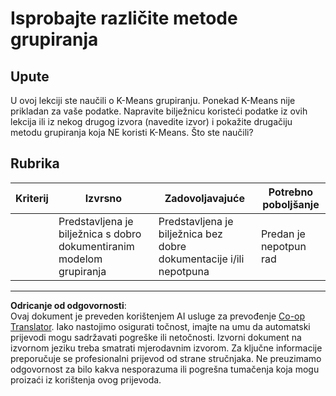 <!--
CO_OP_TRANSLATOR_METADATA:
{
  "original_hash": "b8e17eff34ad1680eba2a5d3cf9ffc41",
  "translation_date": "2025-09-05T12:21:04+00:00",
  "source_file": "5-Clustering/2-K-Means/assignment.md",
  "language_code": "hr"
}
-->
# Isprobajte različite metode grupiranja

## Upute

U ovoj lekciji ste naučili o K-Means grupiranju. Ponekad K-Means nije prikladan za vaše podatke. Napravite bilježnicu koristeći podatke iz ovih lekcija ili iz nekog drugog izvora (navedite izvor) i pokažite drugačiju metodu grupiranja koja NE koristi K-Means. Što ste naučili?

## Rubrika

| Kriterij | Izvrsno                                                        | Zadovoljavajuće                                                      | Potrebno poboljšanje         |
| -------- | -------------------------------------------------------------- | -------------------------------------------------------------------- | ---------------------------- |
|          | Predstavljena je bilježnica s dobro dokumentiranim modelom grupiranja | Predstavljena je bilježnica bez dobre dokumentacije i/ili nepotpuna | Predan je nepotpun rad       |

---

**Odricanje od odgovornosti**:  
Ovaj dokument je preveden korištenjem AI usluge za prevođenje [Co-op Translator](https://github.com/Azure/co-op-translator). Iako nastojimo osigurati točnost, imajte na umu da automatski prijevodi mogu sadržavati pogreške ili netočnosti. Izvorni dokument na izvornom jeziku treba smatrati mjerodavnim izvorom. Za ključne informacije preporučuje se profesionalni prijevod od strane stručnjaka. Ne preuzimamo odgovornost za bilo kakva nesporazuma ili pogrešna tumačenja koja mogu proizaći iz korištenja ovog prijevoda.